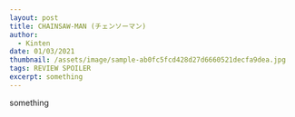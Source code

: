 ```yaml
---
layout: post
title: CHAINSAW-MAN (チェンソーマン)
author:
  - Kinten
date: 01/03/2021
thumbnail: /assets/image/sample-ab0fc5fcd428d27d6660521decfa9dea.jpg
tags: REVIEW SPOILER
excerpt: something
---
```

something